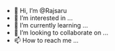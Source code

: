 - 👋 Hi, I’m @Rajsaru
- 👀 I’m interested in ...
- 🌱 I’m currently learning ...
- 💞️ I’m looking to collaborate on ...
- 📫 How to reach me ...

<!---
Rajsaru/Rajsaru is a ✨ special ✨ repository because its `README.md` (this file) appears on your GitHub profile.
You can click the Preview link to take a look at your changes.
--->
